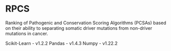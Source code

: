 # RPCS
Ranking of Pathogenic and Conservation Scoring Algorithms (PCSAs) based on their ability to separating somatic driver mutations from non-driver mutations in cancer.

Scikit-Learn - v1.2.2
Pandas - v1.4.3
Numpy - v1.22.2
